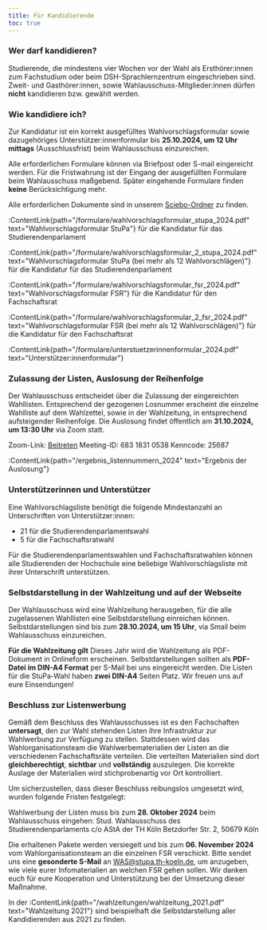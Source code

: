 ```yaml
---
title: Für Kandidierende
toc: true
---
```


### Wer darf kandidieren?

Studierende, die mindestens vier Wochen vor der Wahl als Ersthörer:innen zum Fachstudium oder beim DSH-Sprachlernzentrum eingeschrieben sind. Zweit- und Gasthörer:innen, sowie Wahlausschuss-Mitglieder:innen dürfen **nicht** kandidieren bzw. gewählt werden.

### Wie kandidiere ich?

Zur Kandidatur ist ein korrekt ausgefülltes Wahlvorschlagsformular sowie dazugehöriges Unterstützer:innenformular bis **25.10.2024, um 12 Uhr mittags** (Ausschlussfrist) beim Wahlausschuss einzureichen.

Alle erforderlichen Formulare können via Briefpost oder S-mail eingereicht werden. Für die Fristwahrung ist der Eingang der ausgefüllten Formulare beim Wahlausschuss maßgebend. Später eingehende Formulare finden **keine** Berücksichtigung mehr.

Alle erforderlichen Dokumente sind in unserem [Sciebo-Ordner](https://th-koeln.sciebo.de/s/uHg1Q0XoAGedJBX) zu finden.


:ContentLink{path="/formulare/wahlvorschlagsformular_stupa_2024.pdf" text="Wahlvorschlagsformular StuPa"} für die Kandidatur für das Studierendenparlament

:ContentLink{path="/formulare/wahlvorschlagsformular_2_stupa_2024.pdf" text="Wahlvorschlagsformular StuPa (bei mehr als 12 Wahlvorschlägen)"} für die Kandidatur für das Studierendenparlament

:ContentLink{path="/formulare/wahlvorschlagsformular_fsr_2024.pdf" text="Wahlvorschlagsformular FSR"} für die Kandidatur für den Fachschaftsrat

:ContentLink{path="/formulare/wahlvorschlagsformular_2_fsr_2024.pdf" text="Wahlvorschlagsformular FSR (bei mehr als 12 Wahlvorschlägen)"} für die Kandidatur für den Fachschaftsrat

:ContentLink{path="/formulare/unterstuetzerinnenformular_2024.pdf" text="Unterstützer:innenformular"}


### Zulassung der Listen, Auslosung der Reihenfolge

Der Wahlausschuss entscheidet über die Zulassung der eingereichten Wahllisten. Entsprechend der gezogenen Losnummer erscheint die einzelne Wahlliste auf dem Wahlzettel, sowie in der Wahlzeitung, in entsprechend aufsteigender Reihenfolge. Die Auslosung findet öffentlich am **31.10.2024, um 13:30 Uhr** via Zoom statt.

Zoom-Link: [Beitreten](https://th-koeln.zoom-x.de/j/68318310538)
Meeting-ID: 683 1831 0538
Kenncode: 25687

:ContentLink{path="/ergebnis_listennummern_2024" text="Ergebnis der Auslosung"}

### Unterstützerinnen und Unterstützer

Eine Wahlvorschlagsliste benötigt die folgende Mindestanzahl an Unterschriften von Unterstützer:innen:

- 21 für die Studierendenparlamentswahl
- 5 für die Fachschaftsratwahl

<!--
Für die Unterstützungsunterschriften ist das :ContentLink{path="/formulare/unterstuetzerinnenformular_2024.pdf" text="Unterstützer:innenformular"} zu benutzen.
-->


Für die Studierendenparlamentswahlen und Fachschaftsratwahlen können alle Studierenden der Hochschule eine beliebige Wahlvorschlagsliste mit ihrer Unterschrift unterstützen.

### Selbstdarstellung in der Wahlzeitung und auf der Webseite

Der Wahlausschuss wird eine Wahlzeitung herausgeben, für die alle zugelassenen Wahllisten eine Selbstdarstellung einreichen können. Selbstdarstellungen sind bis zum **28.10.2024, um 15 Uhr**, via Smail beim Wahlausschuss einzureichen.

**Für die Wahlzeitung gilt**
Dieses Jahr wird die Wahlzeitung als PDF-Dokument in Onlineform erscheinen. Selbstdarstellungen sollten als **PDF-Datei im DIN-A4 Format** per S-Mail bei uns eingereicht werden. Die Listen für die StuPa-Wahl haben **zwei DIN-A4** Seiten Platz. Wir freuen uns auf eure Einsendungen!

### Beschluss zur Listenwerbung

Gemäß dem Beschluss des Wahlausschusses ist es den Fachschaften **untersagt**, den zur Wahl stehenden Listen ihre Infrastruktur zur Wahlwerbung zur Verfügung zu stellen. Stattdessen wird das Wahlorganisationsteam die Wahlwerbematerialien der Listen an die verschiedenen Fachschaftsräte verteilen. Die verteilten Materialien sind dort **gleichberechtigt**, **sichtbar** und **vollständig** auszulegen. Die korrekte Auslage der Materialien wird stichprobenartig vor Ort kontrolliert.

Um sicherzustellen, dass dieser Beschluss reibungslos umgesetzt wird, wurden folgende Fristen festgelegt:

Wahlwerbung der Listen muss bis zum **28. Oktober 2024** beim Wahlausschuss eingehen:
Stud. Wahlausschuss des Studierendenparlaments
c/o AStA der TH Köln
Betzdorfer Str. 2, 50679 Köln

Die erhaltenen Pakete werden versiegelt und bis zum **06. November 2024** vom Wahlorganisationsteam an die einzelnen FSR verschickt. Bitte sendet uns eine **gesonderte S-Mail** an WAS@stupa.th-koeln.de, um anzugeben, wie viele eurer Infomaterialien an welchen FSR gehen sollen.
Wir danken euch für eure Kooperation und Unterstützung bei der Umsetzung dieser Maßnahme.

In der :ContentLink{path="/wahlzeitungen/wahlzeitung_2021.pdf" text="Wahlzeitung 2021"} sind beispielhaft die Selbstdarstellung aller Kandidierenden aus 2021 zu finden.
